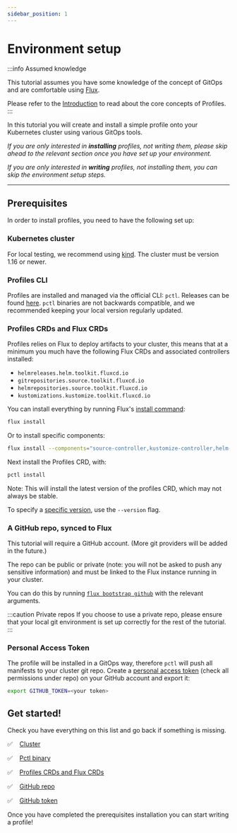 ```yaml
---
sidebar_position: 1
---
```


# Environment setup

:::info Assumed knowledge

This tutorial assumes you have some knowledge of the concept of GitOps and are comfortable using
[Flux](https://fluxcd.io/).

Please refer to the [Introduction](/docs/intro) to read about the core concepts of Profiles.
:::



In this tutorial you will create and install a simple profile onto your Kubernetes cluster using various GitOps tools.

_If you are only interested in **installing** profiles, not writing them, please skip ahead to the relevant section
once you have set up your environment._

_If you are only interested in **writing** profiles, not installing them, you can skip the environment
setup steps._

------------------

## Prerequisites

In order to install profiles, you need to have the following set up:

### Kubernetes cluster

For local testing, we recommend using [kind](https://kind.sigs.k8s.io/docs/user/quick-start/).
The cluster must be version 1.16 or newer.

### Profiles CLI

Profiles are installed and managed via the official CLI: `pctl`.
Releases can be found [here](https://github.com/weaveworks/pctl/releases).
`pctl` binaries are not backwards compatible, and we recommended keeping your local
version regularly updated.

### Profiles CRDs and Flux CRDs

Profiles relies on Flux to deploy artifacts to your cluster, this means that at a minimum
you much have the following Flux CRDs and associated controllers installed:

- `helmreleases.helm.toolkit.fluxcd.io`
- `gitrepositories.source.toolkit.fluxcd.io`
- `helmrepositories.source.toolkit.fluxcd.io`
- `kustomizations.kustomize.toolkit.fluxcd.io`

You can install everything by running Flux's [install command](https://fluxcd.io/docs/cmd/flux_install/):

```bash
flux install
```

Or to install specific components:

```bash
flux install --components="source-controller,kustomize-controller,helm-controller"
```

Next install the Profiles CRD, with:

```bash
pctl install
```

Note: This will install the latest version of the profiles CRD, which may not always be stable.

To specify a [specific version](https://github.com/weaveworks/profiles/releases), use the `--version` flag.

### A GitHub repo, synced to Flux

This tutorial will require a GitHub account. (More git providers will be added in the future.)

The repo can be public or private (note: you will not be asked to push any sensitive information) and must
be linked to the Flux instance running in your cluster.

You can do this by running [`flux bootstrap github`](https://fluxcd.io/docs/installation/#github-and-github-enterprise) with the relevant arguments.

:::caution Private repos
If you choose to use a private repo, please ensure that your local git environment is set
up correctly for the rest of the tutorial.
:::

### Personal Access Token

The profile will be installed in a GitOps way, therefore `pctl` will push all manifests to your cluster git repo.
Create a [personal access token](https://help.github.com/en/github/authenticating-to-github/creating-a-personal-access-token-for-the-command-line) (check all permissions under repo)
on your GitHub account and export it:

```bash
export GITHUB_TOKEN=<your token>
```

## Get started!

Check you have everything on this list and go back if something is missing.

 :white_check_mark: &nbsp;&nbsp; [Cluster](#kubernetes-cluster)

 :white_check_mark: &nbsp;&nbsp; [Pctl binary](#pctl-the-profiles-cli)

 :white_check_mark: &nbsp;&nbsp; [Profiles CRDs and Flux CRDs](#profiles-crds-and-flux-crds)

 :white_check_mark: &nbsp;&nbsp; [GitHub repo](#a-github-repo-synced-to-flux)

 :white_check_mark: &nbsp;&nbsp; [GitHub token](#personal-access-token)

Once you have completed the prerequisites installation you can start writing a profile!
